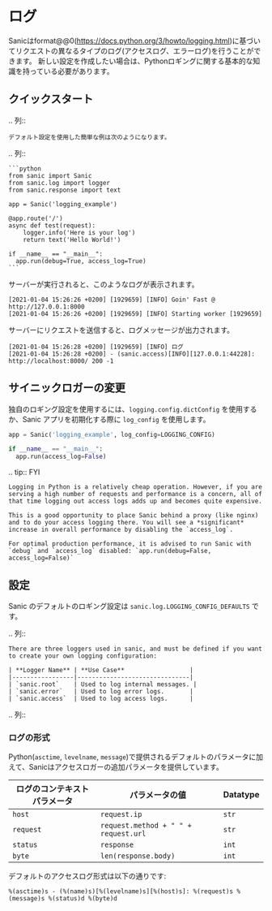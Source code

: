 # ログ

Sanicはformat@@0(https://docs.python.org/3/howto/logging.html)に基づいてリクエストの異なるタイプのログ(アクセスログ、エラーログ)を行うことができます。 新しい設定を作成したい場合は、Pythonロギングに関する基本的な知識を持っている必要があります。

## クイックスタート

.. 列::

```
デフォルト設定を使用した簡単な例は次のようになります。
```

.. 列::

````
```python
from sanic import Sanic
from sanic.log import logger
from sanic.response import text

app = Sanic('logging_example')

@app.route('/')
async def test(request):
    logger.info('Here is your log')
    return text('Hello World!')

if __name__ == "__main__":
  app.run(debug=True, access_log=True)
```
````

サーバーが実行されると、このようなログが表示されます。

```text
[2021-01-04 15:26:26 +0200] [1929659] [INFO] Goin' Fast @ http://127.0.0.1:8000
[2021-01-04 15:26:26 +0200] [1929659] [INFO] Starting worker [1929659]
```

サーバーにリクエストを送信すると、ログメッセージが出力されます。

```text
[2021-01-04 15:26:28 +0200] [1929659] [INFO] ログ
[2021-01-04 15:26:28 +0200] - (sanic.access)[INFO][127.0.0.1:44228]: http://localhost:8000/ 200 -1
```

## サイニックロガーの変更

独自のロギング設定を使用するには、`logging.config.dictConfig` を使用するか、Sanic アプリを初期化する際に `log_config` を使用します。

```python
app = Sanic('logging_example', log_config=LOGGING_CONFIG)

if __name__ == "__main__":
  app.run(access_log=False)
```

.. tip:: FYI

```
Logging in Python is a relatively cheap operation. However, if you are serving a high number of requests and performance is a concern, all of that time logging out access logs adds up and becomes quite expensive.  

This is a good opportunity to place Sanic behind a proxy (like nginx) and to do your access logging there. You will see a *significant* increase in overall performance by disabling the `access_log`.  

For optimal production performance, it is advised to run Sanic with `debug` and `access_log` disabled: `app.run(debug=False, access_log=False)`
```

## 設定

Sanic のデフォルトのロギング設定は `sanic.log.LOGGING_CONFIG_DEFAULTS` です。

.. 列::

```
There are three loggers used in sanic, and must be defined if you want to create your own logging configuration:

| **Logger Name** | **Use Case**                  |
|-----------------|-------------------------------|
| `sanic.root`    | Used to log internal messages. |
| `sanic.error`   | Used to log error logs.       |
| `sanic.access`  | Used to log access logs.      |
```

.. 列::

### ログの形式

Python(`asctime`, `levelname`, `message`)で提供されるデフォルトのパラメータに加えて、Sanicはアクセスロガーの追加パラメータを提供しています。

| ログのコンテキストパラメータ | パラメータの値                              | Datatype |
| -------------- | ------------------------------------ | -------- |
| `host`         | `request.ip`                         | `str`    |
| `request`      | `request.method + " " + request.url` | `str`    |
| `status`       | `response`                           | `int`    |
| `byte`         | `len(response.body)`                 | `int`    |

デフォルトのアクセスログ形式は以下の通りです:

```text
%(asctime)s - (%(name)s)[%(levelname)s][%(host)s]: %(request)s %(message)s %(status)d %(byte)d
```
